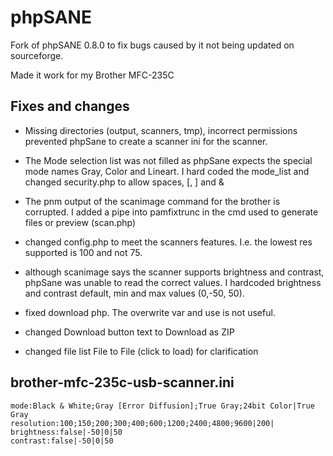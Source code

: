 # phpSANE
Fork of phpSANE 0.8.0 to fix bugs caused by it not being updated on sourceforge.

Made it work for my Brother MFC-235C

## Fixes and changes

* Missing directories (output, scanners, tmp), incorrect permissions prevented phpSane to create a scanner ini for the scanner.

* The Mode selection list was not filled as phpSane expects the special mode names Gray, Color and Lineart. I hard coded the mode_list and changed security.php to allow spaces, [, ] and &

* The pnm output of the scanimage command for the brother is corrupted. I added a pipe into pamfixtrunc in the cmd used to generate files or preview (scan.php)

* changed config.php to meet the scanners features. I.e. the lowest res supported is 100 and not 75.

* although scanimage says the scanner supports brightness and contrast, phpSane was unable to read the correct values. I hardcoded  brightness and contrast default, min and max values (0,-50, 50).

* fixed download php. The overwrite var and use is not useful.

* changed Download button text to Download as ZIP

* changed file list File to File (click to load) for clarification

## brother-mfc-235c-usb-scanner.ini

	mode:Black & White;Gray [Error Diffusion];True Gray;24bit Color|True Gray
	resolution:100;150;200;300;400;600;1200;2400;4800;9600|200|
	brightness:false|-50|0|50
	contrast:false|-50|0|50
